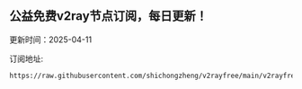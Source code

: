 ## 公益免费v2ray节点订阅，每日更新！
更新时间：2025-04-11

订阅地址:
```
https://raw.githubusercontent.com/shichongzheng/v2rayfree/main/v2rayfree
```
